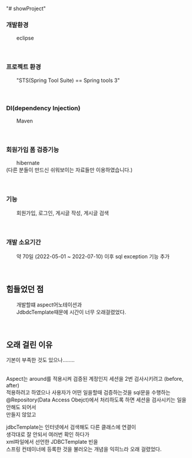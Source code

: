"# showProject" 

### 개발환경 
&emsp;&emsp;eclipse<br><br><br>



### 프로젝트 환경 
&emsp;&emsp;"STS(Spring Tool Suite) == Spring tools 3" <br><br><br>



### DI(dependency Injection)
&emsp;&emsp;Maven <br><br><br>



### 회원가입 폼 검증기능 
&emsp;&emsp;hibernate<br>
(다른 분들이 만드신 쉬워보이는 자료들만 이용하였습니다.)<br><br><br>



### 기능 
&emsp;&emsp;회원가입, 로그인, 게시글 작성, 게시글 검색 <br><br><br>



### 개발 소요기간 
&emsp;&emsp;약 70일 (2022-05-01 ~ 2022-07-10) 이후 sql exception 기능 추가 <br><br><br>



## 힘들었던 점 
&emsp;&emsp;개발할떄 aspect어노테이션과 <br>
&emsp;&emsp;JdbdcTemplate때문에 시간이 너무 오래걸렸었다. <br><br><br>



## 오래 걸린 이유 
기본이 부족한 것도 있으나........ <br><br>

Aspect는 around를 적용시켜 검증된 계정인지 세션을 2번 검사시키려고 (before, after) <br>
적용하려고 하였으나 사용자가 어떤 일을할때 검증하는것을 sql문을 수행하는 <br>
@Repository(Data Access Obejct)에서 처리하도록 하면 세션을 검사시키는 일을 안해도 되어서 <br>
만들지 않았고 <br>

jdbcTemplate는 인터넷에서 검색해도 다른 클래스에 연결이 <br>
생각대로 잘 안되서 여러번 확인 하다가 <br>
xml파일에서 선언한 JDBCTemplate 빈을 <br>
스프링 컨테이너에 등록한 것을 불러오는 개념을 익히느라 오래 걸렸었다.<br>

